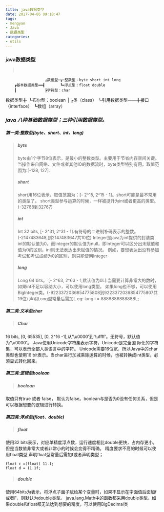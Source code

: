```yaml
---
title: java数据类型
date: 2017-04-06 09:18:47
tags:
- mengyan
- Java
- 数据类型
categories:
- utils
---
```

### java数据类型
> <pre>
                      ┏数值型━┳━整数型：byte short int long
        ┏基本数据类型━━┫       ┗━浮点型：float double
        ┃             ┣字符型：char
 数据类型╋             ┗布尔型：boolean
        ┃             ┏类（class）
        ┗引用数据类型━━╋接口（interface）
                      ┗数组（array）
</pre>

### *java 八种基础数据类型；三种引用数据类型。*

##### 第一类:整数型(byte、short、int、long)
> ##### byte
> byte由1个字节8位表示，是最小的整数类型。主要用于节省内存空间关键。
> 当操作来自网络、文件或者其他IO的数据流时，byte类型特别有用。取值范围为:[-128, 127].
> ##### short
> short用16位表示，取值范围为：[- 2^15, 2^15 - 1]。short可能是最不常用的类型了。
> short类型参与运算的时候，一样被提升为int或者更高的类型。(-32768到32767)
> ##### int
> Int 32 bits, [- 2^31, 2^31 - 1].有符号的二进制补码表示的整数。(-2147483648,到2147483647共10位)
> Integer是java为int提供的封装类
> int的默认值为0，而Integer的默认值为null，即Integer可以区分出未赋值和值为0的区别，int则无法表达出未赋值的情况。
> 例如，要想表达出没有参加考试和考试成绩为0的区别，则只能使用Integer
> ##### long
> Long 64 bits， [- 2^63, 2^63 - 1,默认值为0L].当需要计算非常大的数时，如果int不足以容纳大小，可以使用long类型。
> 如果long也不够，可以使用BigInteger类。(-9223372036854775808到9223372036854775807共19位)
> 声明Long型常量后需加L  eg:  long i = 8888888888888L;

##### 第二类:文本型char
> ##### Char
16 bits, [0, 65535], [0, 2^16 -1],从'\u0000'到'\uffff'。无符号，默认值为'\u0000'。
Java使用Unicode字符集表示字符，Unicode是完全国 际化的字符集，可以表示全部人类语言中的字符。
Unicode需要16位宽，所以Java中的char类型也使用16 bit表示。当char进行加减乘除运算的时候，也被转换成int类型，必须显式转化回来。

##### 第三类:逻辑型boolean
> ##### boolean
取值只有true 或者 false， 默认为false。boolean与是否为0没有任何关系，但是可以根据想要的逻辑进行转换。

##### 第四类:浮点型(float、double)
> ##### float
使用32 bits表示，对应单精度浮点数，运行速度相比double更快，占内存更小，但是当数值非常大或者非常小的时候会变得不精确。
精度要求不高的时候可以使用float类型
声明float型常量后需加f或者声明类型；
```
float c =(float) 11.1;
float d = 11.1f;
```
> ##### double
使用64bits为表示，将浮点子面子赋给某个变量时，如果不显示在字面值后面加f或者F，则默认为double类型。
java.lang.Math中的函数都采用double类型。如果double和float都无法达到想要的精度，可以使用BigDecimal类
